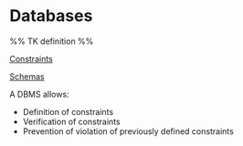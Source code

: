 # Databases

%% TK definition %%

[Constraints](/Data%20Management%20and%20Analysis/Unit%201/Database/Constraints.md)

[Schemas](/Data%20Management%20and%20Analysis/Unit%201/Database/Schemas.md)

A DBMS allows:
- Definition of constraints
- Verification of constraints
- Prevention of violation of previously defined constraints